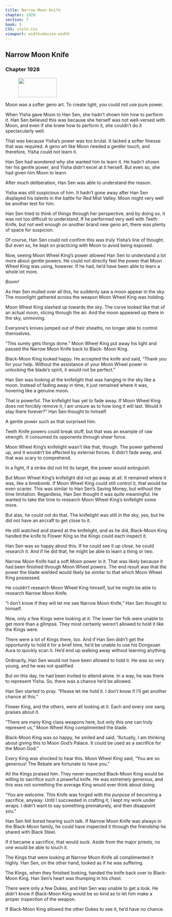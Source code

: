 ```yaml
---
title: Narrow Moon Knife
chapter: 1928
section: 7
book: 5
CSS: style.css
viewport: width=device-width
---
```


## Narrow Moon Knife

### Chapter 1928

<figure>
	<img src="../Images/gem.gif" alt="" id="gem" width="120" height="60" />
</figure>

Moon was a softer geno art. To create light, you could not use pure power.

When Yisha gave Moon to Han Sen, she hadn’t shown him how to perform it. Han Sen believed this was because she herself was not well-versed with Moon, and even if she knew how to perform it, she couldn’t do it spectacularly well.

That was because Yisha’s power was too brutal. It lacked a softer finesse that was required. A geno art like Moon needed a gentler touch, and therefore, Yisha could not learn it.

Han Sen had wondered why she wanted him to learn it. He hadn’t shown her his gentle power, and Yisha didn’t excel at it herself. But even so, she had given him Moon to learn.

After much deliberation, Han Sen was able to understand the reason.

Yisha was still suspicious of him. It hadn’t gone away after Han Sen displayed his talents in the battle for Red Mist Valley. Moon might very well be another test for him.

Han Sen tried to think of things through her perspective, and by doing so, it was not too difficult to understand. If he performed very well with Teeth Knife, but not well enough on another brand new geno art, there was plenty of space for suspicion.

Of course, Han Sen could not confirm this was truly Yisha’s line of thought. But even so, he kept on practicing with Moon to avoid being exposed.

Now, seeing Moon Wheel King’s power allowed Han Sen to understand a lot more about gentle powers. He could not directly feel the power that Moon Wheel King was using, however. If he had, he’d have been able to learn a whole lot more.

*Boom!*

As Han Sen mulled over all this, he suddenly saw a moon appear in the sky. The moonlight gathered across the weapon Moon Wheel King was holding.

Moon Wheel King slashed up towards the sky. The curve looked like that of an actual moon, slicing through the air. And the moon appeared up there in the sky, unmoving.

Everyone’s knives jumped out of their sheaths, no longer able to control themselves.

“This surely gets things done.” Moon Wheel King put away his light and passed the Narrow Moon Knife back to Black- Moon King.

Black-Moon King looked happy. He accepted the knife and said, “Thank you for your help. Without the assistance of your Moon Wheel power in unlocking the blade’s spirit, it would not be perfect.”

Han Sen was looking at the knifelight that was hanging in the sky like a moon. Instead of fading away in time, it just remained where it was, hovering like a genuine moon.

That is powerful. The knifelight has yet to fade away. If Moon Wheel King does not forcibly remove it, I am unsure as to how long it will last. Would it stay there forever?” Han Sen thought to himself.

A gentle power such as that surprised him.

Teeth Knife powers could break stuff, but that was an example of raw strength. It consumed its opponents through sheer force.

Moon Wheel King’s knifelight wasn’t like that, though. The power gathered up, and it wouldn’t be affected by external forces. It didn’t fade away, and that was scary to comprehend.

In a fight, if a strike did not hit its target, the power would extinguish.

But Moon Wheel King’s knifelight did not go away at all. It remained where it was, like a timebomb. If Moon Wheel King could still control it, that would be even scarier. This was similar to Han Sen’s Saving Money, but without the time limitation. Regardless, Han Sen thought it was quite meaningful. He wanted to take the time to research Moon Wheel King’s knifelight some more.

But alas, he could not do that. The knifelight was still in the sky, yes, but he did not have an aircraft to get close to it.

He still watched and stared at the knifelight, and as he did, Black-Moon King handed the knife to Flower King so the Kings could each inspect it.

Han Sen was so happy about this. If he could see it up close, he could research it. And if he did that, he might be able to learn a thing or two.

Narrow Moon Knife had a soft Moon power in it. That was likely because it had been finished through Moon Wheel powers. The end result was that the power the blade wielded would likely be similar to that which Moon Wheel King possessed.

He couldn’t research Moon Wheel King himself, but he might be able to research Narrow Moon Knife.

“I don’t know if they will let me see Narrow Moon Knife,” Han Sen thought to himself.

Now, only a few Kings were looking at it. The lower tier folk were unable to get more than a glimpse. They most certainly weren’t allowed to hold it like the Kings were.

There were a lot of Kings there, too. And if Han Sen didn’t get the opportunity to hold it for a brief time, he’d be unable to use his Dongxuan Aura to quickly scan it. He’d end up walking away without learning anything.

Ordinarily, Han Sen would not have been allowed to hold it. He was so very young, and he was not qualified.

But on this day, he had been invited to attend alone. In a way, he was there to represent Yisha. So, there was a chance he’d be allowed.

Han Sen started to pray. “Please let me hold it. I don’t know if I’ll get another chance at this.”

Flower King, and the others, were all looking at it. Each and every one sang praises about it.

“There are many King class weapons here, but only this one can truly represent us,” Moon Wheel King complimented the blade.

Black-Moon King was so happy, he smiled and said, “Actually, I am thinking about giving this to Moon God’s Palace. It could be used as a sacrifice for the Moon God.”

Every King was shocked to hear this. Moon Wheel King said, “You are so generous! The Rebate are fortunate to have you.”

All the Kings praised him. They never expected Black-Moon King would be willing to sacrifice such a powerful knife. He was extremely generous, and this was not something the average King would ever think about doing.

“You are welcome. This Knife was forged with the purpose of becoming a sacrifice, anyway. Until I succeeded in crafting it, I kept my work under wraps. I didn’t want to say something prematurely, and then disappoint you.”

Han Sen felt bored hearing such talk. If Narrow Moon Knife was always in the Black-Moon family, he could have inspected it through the friendship he shared with Black Steel.

If it became a sacrifice, that would suck. Aside from the major priests, no one would be able to touch it.

The Kings that were looking at Narrow Moon Knife all complimented it highly. Han Sen, on the other hand, looked as if he was suffering.

The Kings, when they finished looking, handed the knife back over to Black-Moon King. Han Sen’s heart was thumping in his chest.

There were only a few Dukes, and Han Sen was unable to get a look. He didn’t know if Black-Moon King would be so kind as to let him make a proper inspection of the weapon.

If Black-Moon King allowed the other Dukes to see it, he’d have no chance.